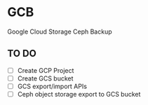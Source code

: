 # GCB
Google Cloud Storage Ceph Backup

## TO DO
- [ ] Create GCP Project
- [ ] Create GCS bucket
- [ ] GCS export/import APIs
- [ ] Ceph object storage export to GCS bucket
